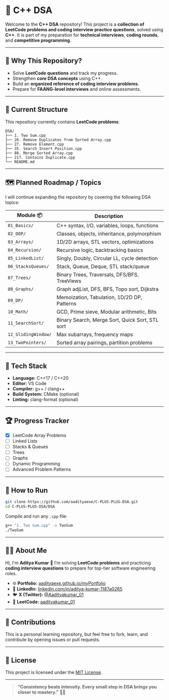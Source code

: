
# 📘 C++ DSA

Welcome to the **C++ DSA** repository!
This project is a **collection of LeetCode problems and coding interview practice questions**, solved using **C++**. It is part of my preparation for **technical interviews**, **coding rounds**, and **competitive programming**.

---

## 🧠 Why This Repository?

* Solve **LeetCode questions** and track my progress.
* Strengthen **core DSA concepts** using C++.
* Build an **organized reference of coding interview problems**.
* Prepare for **FAANG-level interviews** and online assessments.

---

## 📂 Current Structure

This repository currently contains **LeetCode problems**:

```
DSA/
├── 1. Two Sum.cpp
├── 26. Remove Duplicates from Sorted Array.cpp
├── 27. Remove Element.cpp
├── 35. Search Insert Position.cpp
├── 88. Merge Sorted Array.cpp
├── 217. Contains Duplicate.cpp
└── README.md
```

---

## 🗺️ Planned Roadmap / Topics

I will continue expanding the repository by covering the following DSA topics:

| Module 📦           | Description                                     |
| ------------------- | ----------------------------------------------- |
| `01_Basics/`        | C++ syntax, I/O, variables, loops, functions    |
| `02_OOP/`           | Classes, objects, inheritance, polymorphism     |
| `03_Arrays/`        | 1D/2D arrays, STL vectors, optimizations        |
| `04_Recursion/`     | Recursive logic, backtracking basics            |
| `05_LinkedList/`    | Singly, Doubly, Circular LL, cycle detection    |
| `06_StacksQueues/`  | Stack, Queue, Deque, STL stack/queue            |
| `07_Trees/`         | Binary Trees, Traversals, DFS/BFS, TreeViews    |
| `08_Graphs/`        | Graph adjList, DFS, BFS, Topo sort, Dijkstra    |
| `09_DP/`            | Memoization, Tabulation, 1D/2D DP, Patterns     |
| `10_Math/`          | GCD, Prime sieve, Modular arithmetic, Bits      |
| `11_SearchSort/`    | Binary Search, Merge Sort, Quick Sort, STL sort |
| `12_SlidingWindow/` | Max subarrays, frequency maps                   |
| `13_TwoPointers/`   | Sorted array pairings, partition problems       |

---

## 🧰 Tech Stack

* **Language:** C++17 / C++20
* **Editor:** VS Code
* **Compiler:** g++ / clang++
* **Build System:** CMake (optional)
* **Linting:** clang-format (optional)

---

## 🏆 Progress Tracker

* [x] LeetCode Array Problems
* [ ] Linked Lists
* [ ] Stacks & Queues
* [ ] Trees
* [ ] Graphs
* [ ] Dynamic Programming
* [ ] Advanced Problem Patterns

---

## 🚀 How to Run

```bash
git clone https://github.com/aadityaexe/C-PLUS-PLUS-DSA.git
cd C-PLUS-PLUS-DSA/DSA
```

Compile and run any `.cpp` file:

```bash
g++ "1. Two Sum.cpp" -o TwoSum
./TwoSum
```

---

## 👨‍💻 About Me

Hi, I'm **Aditya Kumar** 👋
I’m solving **LeetCode problems** and practicing **coding interview questions** to prepare for top-tier software engineering roles.

* 🌐 **Portfolio:** [aadityaexe.github.io/myPortfolio](https://aadityaexe.github.io/myPortfolio/)
* 💼 **LinkedIn:** [linkedin.com/in/aditya-kumar-1187a0265](https://www.linkedin.com/in/aditya-kumar-1187a0265)
* 🐦 **X (Twitter):** [@Aadityakumar\_01](https://x.com/Aadityakumar_01)
* 🧩 **LeetCode:** [aadityakumar\_01](https://leetcode.com/u/aadityakumar_01/)

---

## 🤝 Contributions

This is a personal learning repository, but feel free to fork, learn, and contribute by opening issues or pull requests.

---

## 📄 License

This project is licensed under the [MIT License](LICENSE).

---

> **“Consistency beats intensity. Every small step in DSA brings you closer to mastery.”** 🧗‍♂️
